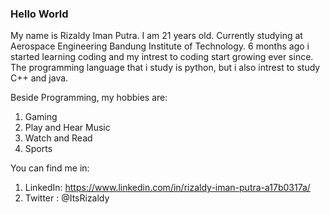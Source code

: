 ### Hello World 

<!--
**rizaldyip10/rizaldyip10** is a ✨ _special_ ✨ repository because its `README.md` (this file) appears on your GitHub profile.

Here are some ideas to get you started:

- 🔭 I’m currently working on ...
- 🌱 I’m currently learning ...
- 👯 I’m looking to collaborate on ...
- 🤔 I’m looking for help with ...
- 💬 Ask me about ...
- 📫 How to reach me: ...
- 😄 Pronouns: ...
- ⚡ Fun fact: ...
-->
My name is Rizaldy Iman Putra. I am 21 years old. Currently studying at Aerospace Engineering Bandung Institute of Technology. 6 months ago i started learning coding and my intrest to coding start growing ever since. The programming language that i study is python, but i also intrest to study C++ and java.

Beside Programming, my hobbies are:
1. Gaming
2. Play and Hear Music
3. Watch and Read
4. Sports

You can find me in:
1. LinkedIn: https://www.linkedin.com/in/rizaldy-iman-putra-a17b0317a/
2. Twitter : @ItsRizaldy
